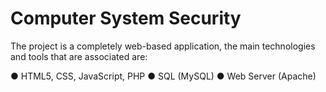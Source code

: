 # Computer System Security

The project is a completely web-based application, the main technologies and tools that are associated are:
	
●	HTML5, CSS, JavaScript, PHP
●	SQL (MySQL)
●	Web Server (Apache)
